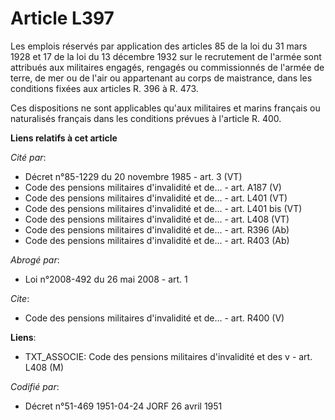 # Article L397

Les emplois réservés par application des articles 85 de la loi du 31 mars 1928 et 17 de la loi du 13 décembre 1932 sur le
recrutement de l'armée sont attribués aux militaires engagés, rengagés ou commissionnés de l'armée de terre, de mer ou de
l'air ou appartenant au corps de maistrance, dans les conditions fixées aux articles R. 396 à R. 473. 

Ces dispositions ne sont applicables qu'aux militaires et marins français ou naturalisés français dans les conditions prévues
à l'article R. 400.

**Liens relatifs à cet article**

_Cité par_:

  - Décret n°85-1229 du 20 novembre 1985 - art. 3 (VT)
  - Code des pensions militaires d'invalidité et de... - art. A187 (V)
  - Code des pensions militaires d'invalidité et de... - art. L401 (VT)
  - Code des pensions militaires d'invalidité et de... - art. L401 bis (VT)
  - Code des pensions militaires d'invalidité et de... - art. L408 (VT)
  - Code des pensions militaires d'invalidité et de... - art. R396 (Ab)
  - Code des pensions militaires d'invalidité et de... - art. R403 (Ab)

_Abrogé par_:

  - Loi n°2008-492 du 26 mai 2008 - art. 1

_Cite_:

  - Code des pensions militaires d'invalidité et de... - art. R400 (V)

**Liens**:

  - TXT_ASSOCIE: Code des pensions militaires d'invalidité et des v - art. L408 (M)

_Codifié par_:

  - Décret n°51-469 1951-04-24 JORF 26 avril 1951
